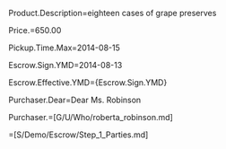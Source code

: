 Product.Description=eighteen cases of grape preserves

Price.$=$650.00

Pickup.Time.Max=2014-08-15
		  
Escrow.Sign.YMD=2014-08-13

Escrow.Effective.YMD={Escrow.Sign.YMD}

Purchaser.Dear=Dear Ms. Robinson

Purchaser.=[G/U/Who/roberta_robinson.md]

=[S/Demo/Escrow/Step_1_Parties.md]